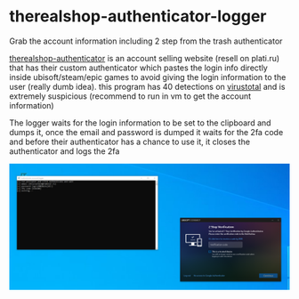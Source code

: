 # therealshop-authenticator-logger
Grab the account information including 2 step from the trash authenticator

[therealshop-authenticator](https://therealshop.exaccess.com/) is an account selling website (resell on plati.ru) that has their custom authenticator which pastes the login info directly inside ubisoft/steam/epic games to avoid giving the login information to the user (really dumb idea).
this program has 40 detections on [virustotal](https://www.virustotal.com/gui/file/9a5ba2c3edadd81ed23f5e7c218320df367a4c86c2deff75742941ce652c612d) and is extremely suspicious (recommend to run in vm to get the account information)

The logger waits for the login information to be set to the clipboard and dumps it,
once the email and password is dumped it waits for the 2fa code and before their authenticator has a chance to use it, it closes the authenticator and logs the 2fa

![Account Dump Example](./example.PNG)
